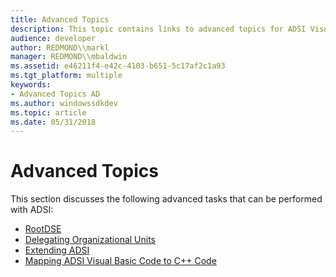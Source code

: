 ```yaml
---
title: Advanced Topics
description: This topic contains links to advanced topics for ADSI Visual Basic applications.
audience: developer
author: REDMOND\\markl
manager: REDMOND\\mbaldwin
ms.assetid: e46211f4-e42c-4103-b651-5c17af2c1a93
ms.tgt_platform: multiple
keywords:
- Advanced Topics AD
ms.author: windowssdkdev
ms.topic: article
ms.date: 05/31/2018
---
```


# Advanced Topics

This section discusses the following advanced tasks that can be performed with ADSI:

-   [RootDSE](rootdse.md)
-   [Delegating Organizational Units](delegating-organizational-units.md)
-   [Extending ADSI](extending-adsi.md)
-   [Mapping ADSI Visual Basic Code to C++ Code](mapping-adsi-visual-basic-code-to-c-code.md)

 

 




